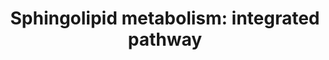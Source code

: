 ---
annotations:
- id: PW:0000454
  parent: classic metabolic pathway
  type: Pathway Ontology
  value: cholesterol biosynthetic pathway
- id: PW:0000197
  parent: classic metabolic pathway
  type: Pathway Ontology
  value: sphingolipid metabolic pathway
- id: PW:0000745
  parent: classic metabolic pathway
  type: Pathway Ontology
  value: sphingomyelin metabolic pathway
- id: PW:0000162
  parent: classic metabolic pathway
  type: Pathway Ontology
  value: sphingolipid biosynthetic pathway
authors:
- DeSl
- Khanspers
- Eweitz
- Conroy lipids
- Egonw
description: New PW, homology converted
last-edited: 2021-11-26
organisms:
- Homo sapiens
redirect_from:
- /index.php/Pathway:WP4726
- /instance/WP4726
- /instance/WP4726_rr120323
revision: r120323
schema-jsonld:
- '@context': https://schema.org/
  '@id': https://wikipathways.github.io/pathways/WP4726.html
  '@type': Dataset
  creator:
    '@type': Organization
    name: WikiPathways
  description: New PW, homology converted
  keywords:
  - 1-Hexadecenal
  - 3-keto-sphinganine
  - ADP
  - ASAH1
  - ATP
  - C16 Cer
  - C16 GlcCer
  - C16 SM
  - C16DH GlcCer
  - C16DH SM
  - C16DH-Cer
  - C18 Cer
  - C18 GlcCer
  - C18 SM
  - C18DH GlcCer
  - C18DH SM
  - C18DH-Cer
  - C20 Cer
  - C20 GlcCer
  - C20 SM
  - C20DH GlcCer
  - C20DH SM
  - C20DH-Cer
  - C22 Cer
  - C22 GlcCer
  - C22 SM
  - C22DH GlcCer
  - C22DH SM
  - C22DH-Cer
  - C24 Cer
  - C24 GlcCer
  - C24 SM
  - C24:1 Cer
  - C24:1 GlcCer
  - C24:1 SM
  - C24:1DH GlcCer
  - C24:1DH SM
  - C24:1DH-Cer
  - C24DH GlcCer
  - C24DH SM
  - C24DH-Cer
  - C26 Cer
  - C26 GlcCer
  - C26 SM
  - C26:1 Cer
  - C26:1 GlcCer
  - C26:1 SM
  - C26:1DH GlcCer
  - C26:1DH SM
  - C26:1DH-Cer
  - C26DH GlcCer
  - C26DH SM
  - C26DH-Cer
  - CERK
  - CERS1
  - CERS2
  - CERS3
  - CERS4
  - CERS5
  - CERS6
  - CoA(16:0)
  - CoA(18:0)
  - CoA(20:0)
  - CoA(22:0)
  - CoA(24:0)
  - CoA(24:1)
  - CoA(26:0)
  - CoA(26:1)
  - DEGS1
  - DEGS2
  - Ethanolamine-phosphate
  - H2O
  - Hexadecanal
  - KDSR
  - PLPP3
  - Palmitoyl-CoA
  - Ppap2a
  - Ppap2c
  - SGMS1
  - SGMS2
  - SGPL1
  - SGPP1
  - SGPP2
  - SMPD1
  - SPHK1
  - SPHK2
  - SPTLC1
  - SPTLC2
  - Serine
  - Sphinganine
  - Sphinganine-1-phosphate
  - Sphingosine
  - Sphingosine-1-phosphate
  - UGCG
  - UGT8
  license: CC0
  name: 'Sphingolipid metabolism: integrated pathway'
seo: CreativeWork
title: 'Sphingolipid metabolism: integrated pathway'
wpid: WP4726
---